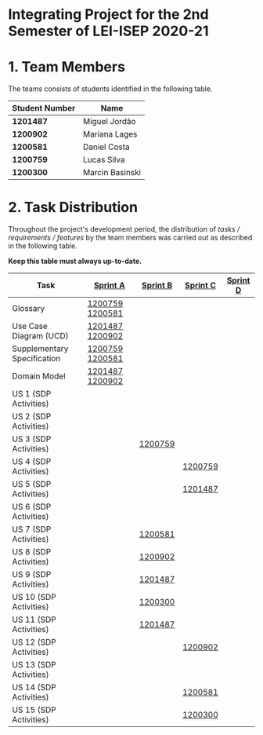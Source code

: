 # Integrating Project for the 2nd Semester of LEI-ISEP 2020-21 

# 1. Team Members

The teams consists of students identified in the following table. 

| Student Number	| Name |
|--------------|----------------------------|
| **1201487**  | Miguel Jordão              |
| **1200902**  | Mariana Lages              |
| **1200581**  | Daniel Costa               |
| **1200759**  | Lucas Silva                |
| **1200300**  | Marcin Basinski            |



# 2. Task Distribution ###


Throughout the project's development period, the distribution of _tasks / requirements / features_ by the team members was carried out as described in the following table. 

**Keep this table must always up-to-date.**

| Task                        |  [Sprint A](SprintA/README.md)          | [Sprint B](SprintB/README.md) | [Sprint C](SprintC/README.md) |  [Sprint D](SprintD/README.md) |
|-----------------------------|-----------------------------------------|------------|------------|------------|
| Glossary                    |  [1200759 1200581](SprintA/Glossary.md) |   [](SprintB/Glossary.md)  |   [](SprintC/Glossary.md)  | [](SprintD/Glossary.md)  |
| Use Case Diagram (UCD)      |  [1201487 1200902](SprintA/UCD.md)      |   [](SprintB/UCD.md)  |   [](SprintC/UCD.md)  | [](SprintD/UCD.md)  |
| Supplementary Specification |  [1200759 1200581](SprintA/FURPS.md)    |   [](SprintB/FURPS.md)  |   [](SprintC/FURPS.md)  | [](SprintD/FURPS.md)  |
| Domain Model                |  [1201487 1200902](SprintA/DM.svg)      |   [](SprintB/DM.md)  |   [](SprintC/DM.md)  | [](SprintD/DM.md)  |
| US 1 (SDP Activities)       |     |    |   |  |
| US 2 (SDP Activities)       |     |    |   |  |
| US 3 (SDP Activities)       |     |  [1200759](SprintB/US3/US3_RegisterClient.md)   |   |  |
| US 4 (SDP Activities)       |     |    |  [1200759](SprintC/US004/US004_RegisterATestToBePerformedToARegisterClient.md) |  |
| US 5 (SDP Activities)       |     |    | [1201487](SprintC/US005/US005_RecordTheSamples.md)   | |
| US 6 (SDP Activities)       |     |    |   |  |
| US 7 (SDP Activities)       |     | [1200581](SprintB/US7/US7_RegisterEmployee.md)    |   |  |
| US 8 (SDP Activities)       |     | [1200902](SprintB/US8/US8_RegisterNewClinicalAnalysisLaboratoryStatingWhichTestsOperate.md)   |   |  |
| US 9 (SDP Activities)       |     | [1201487](SprintB/US9/US9_SpecifyTestAndItsCollectingMethods.md)  |   |  |
| US 10 (SDP Activities)      |     | [1200300](SprintB/US10/US10_SpecifyNewParameter.md)  |   |  |
| US 11 (SDP Activities)      |     | [1201487](SprintB/US11/US11_SpecifyNewParameterCategory.md)  |   |  |
| US 12 (SDP Activities)      |     |   | [1200902](SprintC/US012/US012_RecordTheResultsOfAGivenTest.md)  |  |
| US 13 (SDP Activities)      |     |   |   |  |
| US 14 (SDP Activities)      |     |   | [1200581](SprintC/US014/US014_MakeTheDiagnosisAndWriteAReportOfAGivenTest.md)  |  |
| US 15 (SDP Activities)      |     |   | [1200300](SprintC/US015/US015_ValidateTheWorkDone.md) |  |




